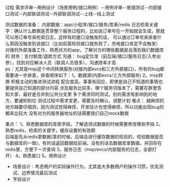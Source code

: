 过程 需求评审--用例设计（场景用例/接口用例）--用例评审--冒烟测试--内部接口测试--内部联调测试--外部联调测试--上线--线上测试

测试数据的准备：
内部数据：app/小程序/接口/服务/库表/redis
日志检索关键字：确认什么数据是贯穿整个服务过程的，比如说订单号在一开始就会生成，那就可以用订单号来检索日志，这样有的接口没触发的话，
可以通过订单号来排查什么原因没触发到该接口（比如前面校验接口就失败了，充电接口肯定不会触发）
对接的外部准备工作，熟悉对方的app，了解对方的哪些数据是会落到我们数据库的
财务：支付额度/退款方式
沟通：
bug定位准（前后端/接口/服务日志/入参出参），找到对应解决人员（联调人员很多），沟通效率才高  
ps：尤其是msp这个中间转换服务(对接内部evcs和三方外部接口)，所有的bug都需要进一步排查，排查顺序如下：1。数据源(内部evcs/三方外部服务) 2。msp转换
积极主动的推进测试进程
配合度高，事事有回应，即使是自己不知道的事情也要提供自己知道的部分内容
涉及服务比较多，哪个服务切版本了，需要在群里告知大家，最好是合并到公共分支里
多个需求同时测试，别的需求有影响到的地方，要通知到位
测试过程中需求变更，需要及时确认，调整计划
难点：
越麻烦的地方越要仔细测，因为测试觉得麻烦，开发估计也觉得麻烦，所以功能出现bug的概率比较大
没有对方的服务器地址的话需要我们自己mock数据

重点：
1。熟悉数据库的库表字段，了解造测试数据的时候需要修改哪些字段
2。熟悉redis，检索的关键字，缓存设置的有效期   
后端是先从redis拿数据(拿的时候，后端会进行缓存数据的校验的，校验数据是否与数据库的一致)，有的话返回数据给前端，没有的话去数据库拿数据，并回存在redis里，方便下一次查询
3。服务日志（msp/evcs/内部服务的日志，全部打开）
4。熟悉接口
5。用例设计   
- 场景设计：考虑用户的实际操作行为，尤其是大多数用户的操作习惯，优先测试，边界情况最后测试
- 字段设计





